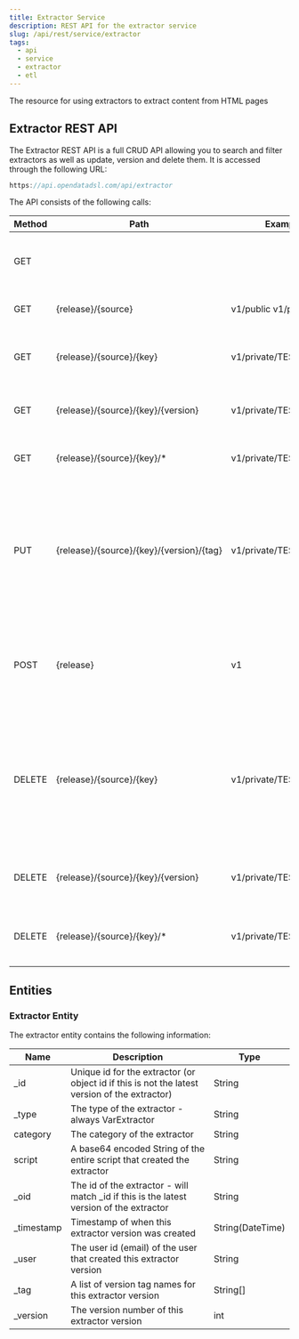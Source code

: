 ```yaml
---
title: Extractor Service
description: REST API for the extractor service
slug: /api/rest/service/extractor
tags:
  - api
  - service
  - extractor
  - etl
---
```

The resource for using extractors to extract content from HTML pages

## Extractor REST API

The Extractor REST API is a full CRUD API allowing you to search and filter extractors as well as update, version and delete them. 
It is accessed through the following URL:

```js
https://api.opendatadsl.com/api/extractor
```

The API consists of the following calls:

|**Method**|**Path**|**Example**|**Description**|
|-|-|-|-|
|GET|||Get the build information for this service|
|GET|\{release\}/\{source\}|v1/public  v1/private|List public or private extractors|
|GET|\{release\}/\{source\}/\{key\}|v1/private/TEST|Retrieve a single extractor using it’s unique id|
|GET|\{release\}/\{source\}/\{key\}/\{version\}|v1/private/TEST/1|Retrieve a version of a single extractor|
|GET|\{release\}/\{source\}/\{key\}/*|v1/private/TEST/*|Get a list of versions for a specific extractor|
|PUT|\{release\}/\{source\}/\{key\}/\{version\}/\{tag\}|v1/private/TEST/1/PROD|Tag a version with a name (which can be used instead of the version number when retrieving it)|
|POST|\{release\}|v1|Create or update an extractor, the extractor is the body of the POST request|
|DELETE|\{release\}/\{source\}/\{key\}|v1/private/TEST|Rollback to the previous version of an extractor, if it is the only version then the extractor will be deleted|
|DELETE|\{release\}/\{source\}/\{key\}/\{version\}|v1/private/TEST/1|Delete a specific version of an extractor|
|DELETE|\{release\}/\{source\}/\{key\}/*|v1/private/TEST/*|Fully delete an extractor, including all versions|

## Entities

### Extractor Entity

The extractor entity contains the following information:

|**Name**|**Description**|**Type**|
|-|-|-|
|_id|Unique id for the extractor (or object id if this is not the latest version of the extractor)|String|
|_type|The type of the extractor - always VarExtractor|String|
|category|The category of the extractor|String|
|script|A base64 encoded String of the entire script that created the extractor|String|
|_oid|The id of the extractor - will match _id if this is the latest version of the extractor|String|
|_timestamp|Timestamp of when this extractor version was created|String(DateTime)|
|_user|The user id (email) of the user that created this extractor version|String|
|_tag|A list of version tag names for this extractor version|String[]|
|_version|The version number of this extractor version|int|
